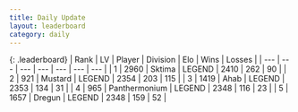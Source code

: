 ```yaml
---
title: Daily Update
layout: leaderboard
category: daily
---
```


{: .leaderboard}
| Rank | LV | Player | Division | Elo | Wins | Losses |
| --- | --- | --- | --- | --- | --- | --- |
| <span data-change="0">1</span> | 2960 | <span title="ID: 353063">Sktima</span> | LEGEND | <span data-change="0">2410</span> | <span data-change="0">262</span> | <span data-change="0">90</span> |
| <span data-change="6">2</span> | 921 | <span title="ID: 611082">Mustard</span> | LEGEND | <span data-change="13">2354</span> | <span data-change="2">203</span> | <span data-change="0">115</span> |
| <span data-change="0">3</span> | 1419 | <span title="ID: 402846">Ahab</span> | LEGEND | <span data-change="0">2353</span> | <span data-change="0">134</span> | <span data-change="0">31</span> |
| <span data-change="0">4</span> | 965 | <span title="ID: 154837">Panthermonium</span> | LEGEND | <span data-change="0">2348</span> | <span data-change="0">116</span> | <span data-change="0">23</span> |
| <span data-change="0">5</span> | 1657 | <span title="ID: 337810">Dregun</span> | LEGEND | <span data-change="0">2348</span> | <span data-change="0">159</span> | <span data-change="0">52</span> |